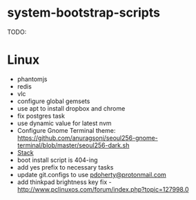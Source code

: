 # system-bootstrap-scripts

TODO:

Linux
=====
- phantomjs
- redis
- vlc
- configure global gemsets
- use apt to install dropbox and chrome
- fix postgres task
- use dynamic value for latest nvm
- Configure Gnome Terminal theme: https://github.com/anuragsoni/seoul256-gnome-terminal/blob/master/seoul256-dark.sh
- [Stack](https://hackage.haskell.org/package/stack)
- boot install script is 404-ing
- add yes prefix to necessary tasks
- update git.configs to use pdoherty@protonmail.com
- add thinkpad brightness key fix - http://www.pclinuxos.com/forum/index.php?topic=127998.0
